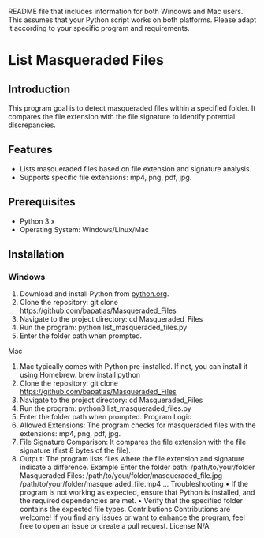 README file that includes information for both Windows and Mac users. This assumes that your Python script works on both platforms. Please adapt it according to your specific program and requirements.
# List Masqueraded Files 
## Introduction
This program goal is to detect masqueraded files within a specified folder. It compares the file extension with the file signature to identify potential discrepancies.
## Features
- Lists masqueraded files based on file extension and signature analysis.
- Supports specific file extensions: mp4, png, pdf, jpg.
## Prerequisites
- Python 3.x
- Operating System: Windows/Linux/Mac
## Installation
### Windows
1. Download and install Python from [python.org](https://www.python.org/).
2. Clone the repository:
   git clone https://github.com/bapatlas/Masqueraded_Files
3.	Navigate to the project directory:
cd Masqueraded_Files
4.	Run the program:
           python list_masqueraded_files.py 
5.	Enter the folder path when prompted.
   
Mac
1.	Mac typically comes with Python pre-installed. If not, you can install it using Homebrew.
brew install python 
2.	Clone the repository:
git clone https://github.com/bapatlas/Masqueraded_Files
3.	Navigate to the project directory:
cd Masqueraded_Files
4.	Run the program:
python3 list_masqueraded_files.py 
5.	Enter the folder path when prompted.
Program Logic
1.	Allowed Extensions: The program checks for masqueraded files with the extensions: mp4, png, pdf, jpg.
2.	File Signature Comparison: It compares the file extension with the file signature (first 8 bytes of the file).
3.	Output: The program lists files where the file extension and signature indicate a difference.
Example
Enter the folder path: /path/to/your/folder Masqueraded Files: 
/path/to/your/folder/masqueraded_file.jpg /path/to/your/folder/masqueraded_file.mp4 ... 
Troubleshooting
•	If the program is not working as expected, ensure that Python is installed, and the required dependencies are met.
•	Verify that the specified folder contains the expected file types.
Contributions
Contributions are welcome! If you find any issues or want to enhance the program, feel free to open an issue or create a pull request.
License
N/A
